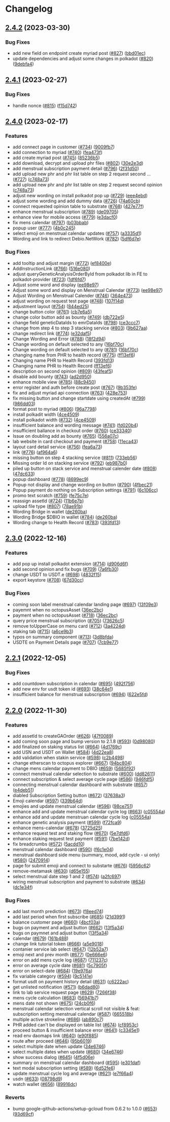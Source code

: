 # Changelog

## [2.4.2](https://github.com/debionetwork/debio-customer-ui/compare/2.4.1...2.4.2) (2023-03-30)


### Bug Fixes

* add new field on endpoint create myriad post ([#827](https://github.com/debionetwork/debio-customer-ui/issues/827)) ([bbd01ec](https://github.com/debionetwork/debio-customer-ui/commit/bbd01ec124630448e8c8b91962c56155f4891f61))
* update dependencies and adjust some changes in polkadot ([#820](https://github.com/debionetwork/debio-customer-ui/issues/820)) ([9debfa4](https://github.com/debionetwork/debio-customer-ui/commit/9debfa4e192f218368cc7aa8776f3bccd22e09e1))

## [2.4.1](https://github.com/debionetwork/debio-customer-ui/compare/2.4.0...2.4.1) (2023-02-27)


### Bug Fixes

* handle nonce ([#815](https://github.com/debionetwork/debio-customer-ui/issues/815)) ([f15d742](https://github.com/debionetwork/debio-customer-ui/commit/f15d742483f5d33b9b98d4c4a60a7ba1935d6ae9))

## [2.4.0](https://github.com/debionetwork/debio-customer-ui/compare/2.3.0...2.4.0) (2023-02-17)


### Features

* add connect page in customer ([#734](https://github.com/debionetwork/debio-customer-ui/issues/734)) ([9009fb7](https://github.com/debionetwork/debio-customer-ui/commit/9009fb710353706bb3bf129018002ea9969f02ad))
* add connection to myriad ([#740](https://github.com/debionetwork/debio-customer-ui/issues/740)) ([fea473f](https://github.com/debionetwork/debio-customer-ui/commit/fea473f2ed4d21de9e82fce112edff4ce9a8c53b))
* add create myriad post ([#745](https://github.com/debionetwork/debio-customer-ui/issues/745)) ([85236b5](https://github.com/debionetwork/debio-customer-ui/commit/85236b5f355e3a9e71fb6789f0661f81bc6c3c7e))
* add download, decrypt and upload phr files ([#802](https://github.com/debionetwork/debio-customer-ui/issues/802)) ([30e2e3d](https://github.com/debionetwork/debio-customer-ui/commit/30e2e3df3e96e0ccb120401a2c71914bf9fde4a9))
* add menstrual subscription payment detail ([#796](https://github.com/debionetwork/debio-customer-ui/issues/796)) ([2f31d50](https://github.com/debionetwork/debio-customer-ui/commit/2f31d50471c700c1ec5fbc778e4ddea7009f7960))
* add upload new phr and phr list table on step 2 request second … ([#727](https://github.com/debionetwork/debio-customer-ui/issues/727)) ([c748a73](https://github.com/debionetwork/debio-customer-ui/commit/c748a73e605143a6a58e083c18293600f381d1f8))
* add upload new phr and phr list table on step 2 request second opinion ([c748a73](https://github.com/debionetwork/debio-customer-ui/commit/c748a73e605143a6a58e083c18293600f381d1f8))
* adjust new wording on install polkadot pop up ([#729](https://github.com/debionetwork/debio-customer-ui/issues/729)) ([eee4ebd](https://github.com/debionetwork/debio-customer-ui/commit/eee4ebdf1fe5701474e2ad72f7af41388b9323f7))
* adjust some wording and add dummy data ([#726](https://github.com/debionetwork/debio-customer-ui/issues/726)) ([74a60cb](https://github.com/debionetwork/debio-customer-ui/commit/74a60cb11e79c49498f9f0221fa1a879f4bb6f8e))
* connect requested opinion table to substrate ([#768](https://github.com/debionetwork/debio-customer-ui/issues/768)) ([427e77f](https://github.com/debionetwork/debio-customer-ui/commit/427e77f89a0b70a0c69c8bf9b701c0bb70b44c88))
* enhance menstrual subscription ([#789](https://github.com/debionetwork/debio-customer-ui/issues/789)) ([de09705](https://github.com/debionetwork/debio-customer-ui/commit/de097058a40dfde5b2e2d1b498d1045c4295c100))
* enhance view for mobile access ([#779](https://github.com/debionetwork/debio-customer-ui/issues/779)) ([e3dacf0](https://github.com/debionetwork/debio-customer-ui/commit/e3dacf08f73b81183088301e6137451972560f90))
* fix mens calendar ([#797](https://github.com/debionetwork/debio-customer-ui/issues/797)) ([b03bbab](https://github.com/debionetwork/debio-customer-ui/commit/b03bbaba6f1434e762fe72964b90c380af2d31b5))
* popup user ([#777](https://github.com/debionetwork/debio-customer-ui/issues/777)) ([4b0c245](https://github.com/debionetwork/debio-customer-ui/commit/4b0c24536b53ab5cc4a0e4dd220d1b5828edf91f))
* select emoji on menstrual calendar updates ([#757](https://github.com/debionetwork/debio-customer-ui/issues/757)) ([a3335d1](https://github.com/debionetwork/debio-customer-ui/commit/a3335d12c0d3b59d55f7de25899820040b01e158))
* Wording and link to redirect Debio.NetWork ([#782](https://github.com/debionetwork/debio-customer-ui/issues/782)) ([5df6d7e](https://github.com/debionetwork/debio-customer-ui/commit/5df6d7eacdd017648be199e204a3e3968474d0ef))


### Bug Fixes

* add tooltip and adjust margin ([#772](https://github.com/debionetwork/debio-customer-ui/issues/772)) ([ef8400e](https://github.com/debionetwork/debio-customer-ui/commit/ef8400e61cf220d94d71183fb821a799c26a1146))
* AddInstructionLink ([#766](https://github.com/debionetwork/debio-customer-ui/issues/766)) ([516e080](https://github.com/debionetwork/debio-customer-ui/commit/516e0800a6d5c1ce392ab4d1d5fdbfa3bb511e9b))
* adjust queryGeneticAnalysisOrderById from polkadot lib in FE to polkadot-provider ([#723](https://github.com/debionetwork/debio-customer-ui/issues/723)) ([1df6fd7](https://github.com/debionetwork/debio-customer-ui/commit/1df6fd73729fac02d435e0ff974ee30983d9ef86))
* Adjust some word and display ([ee98e97](https://github.com/debionetwork/debio-customer-ui/commit/ee98e97ece7f1e6916f0d832c29c1f60d13bacd5))
* Adjust some word and display on Menstrual Calendar ([#773](https://github.com/debionetwork/debio-customer-ui/issues/773)) ([ee98e97](https://github.com/debionetwork/debio-customer-ui/commit/ee98e97ece7f1e6916f0d832c29c1f60d13bacd5))
* Adjust Wording on Menstrual Calender ([#746](https://github.com/debionetwork/debio-customer-ui/issues/746)) ([364e473](https://github.com/debionetwork/debio-customer-ui/commit/364e4730471f16525c78915dd436f8e80c874914))
* adjust wording on request test page ([#748](https://github.com/debionetwork/debio-customer-ui/issues/748)) ([107f14d](https://github.com/debionetwork/debio-customer-ui/commit/107f14d596b3b47c5faf482b52acbef016a1fe90))
* adjustment layout ([#754](https://github.com/debionetwork/debio-customer-ui/issues/754)) ([844ed25](https://github.com/debionetwork/debio-customer-ui/commit/844ed25a5ff41240f2de9ad6f13e645d19e7e1b4))
* change button color ([#761](https://github.com/debionetwork/debio-customer-ui/issues/761)) ([cb7e6a5](https://github.com/debionetwork/debio-customer-ui/commit/cb7e6a51931f63ac3a1c6c86cf8f3aa0d4dc0adb))
* change color button add as bounty ([#749](https://github.com/debionetwork/debio-customer-ui/issues/749)) ([db722e5](https://github.com/debionetwork/debio-customer-ui/commit/db722e5fecf12eeb8e89d39d91aee54eef648c7a))
* change field geneticDataIds to emrDataIds ([#798](https://github.com/debionetwork/debio-customer-ui/issues/798)) ([ce3ccc7](https://github.com/debionetwork/debio-customer-ui/commit/ce3ccc7d2829e2293a946d59b49154f8faa008f8))
* change from step 4 to step 3 stacking service ([#803](https://github.com/debionetwork/debio-customer-ui/issues/803)) ([9b627aa](https://github.com/debionetwork/debio-customer-ui/commit/9b627aaf89827ba6cbbead032b733e85b32d965c))
* change redirect link ([#774](https://github.com/debionetwork/debio-customer-ui/issues/774)) ([e32daf5](https://github.com/debionetwork/debio-customer-ui/commit/e32daf54117a5fced9c77fb6854ed833c2c28360))
* Change Wording and Error  ([#788](https://github.com/debionetwork/debio-customer-ui/issues/788)) ([18f2d94](https://github.com/debionetwork/debio-customer-ui/commit/18f2d94e15a45402a61880380b54f1e24b36916a))
* Change wording on default selected to any ([16bf70c](https://github.com/debionetwork/debio-customer-ui/commit/16bf70ca30bde2ce53cb7e2391503d81714ca795))
* Change wording on default selected to any ([#781](https://github.com/debionetwork/debio-customer-ui/issues/781)) ([16bf70c](https://github.com/debionetwork/debio-customer-ui/commit/16bf70ca30bde2ce53cb7e2391503d81714ca795))
* changing name from PHR to health record ([#775](https://github.com/debionetwork/debio-customer-ui/issues/775)) ([ff13ef6](https://github.com/debionetwork/debio-customer-ui/commit/ff13ef660cacd41364696a5f8d41b74723141f60))
* Changing name PHR to Health Record ([393fd13](https://github.com/debionetwork/debio-customer-ui/commit/393fd13002c0449ad65ecceae792b245e626a440))
* Changing name PHR to Health Record ([ff13ef6](https://github.com/debionetwork/debio-customer-ui/commit/ff13ef660cacd41364696a5f8d41b74723141f60))
* description on second opinion ([#809](https://github.com/debionetwork/debio-customer-ui/issues/809)) ([43feaf5](https://github.com/debionetwork/debio-customer-ui/commit/43feaf5049a82892c1d193c71d107a9ee2b83b23))
* disable add bounty ([#743](https://github.com/debionetwork/debio-customer-ui/issues/743)) ([ad2d950](https://github.com/debionetwork/debio-customer-ui/commit/ad2d950fedb07205d2d7068b501ce34b8a077d7e))
* enhance mobile view ([#785](https://github.com/debionetwork/debio-customer-ui/issues/785)) ([88c9450](https://github.com/debionetwork/debio-customer-ui/commit/88c945099d6b3e6bbcc6fe3889f949a822a003d5))
* error register and auth before create post ([#767](https://github.com/debionetwork/debio-customer-ui/issues/767)) ([9b353fe](https://github.com/debionetwork/debio-customer-ui/commit/9b353fe0e6248639ecf5e519260b55811cbef588))
* fix and adjust myriad api connection ([#763](https://github.com/debionetwork/debio-customer-ui/issues/763)) ([428e753](https://github.com/debionetwork/debio-customer-ui/commit/428e753b575fbb2ddb3a9de04653299a80788fea))
* fix missing button and change startdate using createdAt ([#799](https://github.com/debionetwork/debio-customer-ui/issues/799)) ([986dd03](https://github.com/debionetwork/debio-customer-ui/commit/986dd0348bf714d6ca70ff0a21d71052b9f3eba7))
* format post to myriad ([#806](https://github.com/debionetwork/debio-customer-ui/issues/806)) ([96a7798](https://github.com/debionetwork/debio-customer-ui/commit/96a7798a9251f70e60ed59430d8db588c3c233a3))
* install polkadit width ([4ce4509](https://github.com/debionetwork/debio-customer-ui/commit/4ce4509adc0a5e5c6f0709fdd936d10564609d35))
* install polkadot width ([#732](https://github.com/debionetwork/debio-customer-ui/issues/732)) ([4ce4509](https://github.com/debionetwork/debio-customer-ui/commit/4ce4509adc0a5e5c6f0709fdd936d10564609d35))
* insufficient balance and wording message ([#741](https://github.com/debionetwork/debio-customer-ui/issues/741)) ([fd020b4](https://github.com/debionetwork/debio-customer-ui/commit/fd020b481ae134b818bf9bbde73b79eca08f269f))
* insufficient ballance in checkout order ([#760](https://github.com/debionetwork/debio-customer-ui/issues/760)) ([ce33340](https://github.com/debionetwork/debio-customer-ui/commit/ce3334009ea6ab56fd0ce9fe3279ba95f3a6bdeb))
* Issue on doubling add as bounty ([#765](https://github.com/debionetwork/debio-customer-ui/issues/765)) ([556a07c](https://github.com/debionetwork/debio-customer-ui/commit/556a07cd40704f52f30713b0d0d4c8390fcf7c54))
* lab website in card checkout and payment ([#758](https://github.com/debionetwork/debio-customer-ui/issues/758)) ([11eca43](https://github.com/debionetwork/debio-customer-ui/commit/11eca43fb1f7fa033ff697080d407defd5479d04))
* layout card detail service ([#756](https://github.com/debionetwork/debio-customer-ui/issues/756)) ([fea6a73](https://github.com/debionetwork/debio-customer-ui/commit/fea6a73ff1c47dd557a2f8892bd586df85d15dfd))
* link ([#776](https://github.com/debionetwork/debio-customer-ui/issues/776)) ([af964a6](https://github.com/debionetwork/debio-customer-ui/commit/af964a69d355114dd2170db99353b767456fa0d1))
* missing button on step 4 stacking service ([#811](https://github.com/debionetwork/debio-customer-ui/issues/811)) ([733eb56](https://github.com/debionetwork/debio-customer-ui/commit/733eb56ab16f3f0f11fba379eacec294f3e5e380))
* Missing order Id on stacking service ([#792](https://github.com/debionetwork/debio-customer-ui/issues/792)) ([eb987b0](https://github.com/debionetwork/debio-customer-ui/commit/eb987b09ad61ec8fe9d360f4a26f42d5704204f6))
* piled up button on stack service and menstrual calender date ([#808](https://github.com/debionetwork/debio-customer-ui/issues/808)) ([47dc633](https://github.com/debionetwork/debio-customer-ui/commit/47dc6337cd65e717a6ed2bcc21b7cabb56234536))
* popup dashboard ([#778](https://github.com/debionetwork/debio-customer-ui/issues/778)) ([8699ec9](https://github.com/debionetwork/debio-customer-ui/commit/8699ec9f2766dffc4bcbf7b9a922a89da61d0560))
* Popup not display and change wording on button ([#790](https://github.com/debionetwork/debio-customer-ui/issues/790)) ([4fbec21](https://github.com/debionetwork/debio-customer-ui/commit/4fbec212b276cc99249ac05b7ec7470e49d36702))
* Popup payment do nothing on Subscription settings ([#791](https://github.com/debionetwork/debio-customer-ui/issues/791)) ([6c106cc](https://github.com/debionetwork/debio-customer-ui/commit/6c106ccff032ba9462cc4bd17d7558790cb72593))
* promo text scratch ([#759](https://github.com/debionetwork/debio-customer-ui/issues/759)) ([fe75c7e](https://github.com/debionetwork/debio-customer-ui/commit/fe75c7ea0d848fb2b2dd5572256f5faa18da4dae))
* reassign assetId ([#724](https://github.com/debionetwork/debio-customer-ui/issues/724)) ([11b6e7b](https://github.com/debionetwork/debio-customer-ui/commit/11b6e7b649f398ea214260a730b0b1df771aba1e))
* upload file type ([#807](https://github.com/debionetwork/debio-customer-ui/issues/807)) ([78ae91b](https://github.com/debionetwork/debio-customer-ui/commit/78ae91b63ed952605503e2f211904ba616d26f88))
* Wording Bridge  in wallet ([de260ba](https://github.com/debionetwork/debio-customer-ui/commit/de260babcefa993f3d7256483966f4ebad5ac685))
* Wording Bridge $DBIO in wallet ([#784](https://github.com/debionetwork/debio-customer-ui/issues/784)) ([de260ba](https://github.com/debionetwork/debio-customer-ui/commit/de260babcefa993f3d7256483966f4ebad5ac685))
* Wording change to Health Record ([#783](https://github.com/debionetwork/debio-customer-ui/issues/783)) ([393fd13](https://github.com/debionetwork/debio-customer-ui/commit/393fd13002c0449ad65ecceae792b245e626a440))

## [2.3.0](https://github.com/debionetwork/debio-customer-ui/compare/2.2.1...2.3.0) (2022-12-16)


### Features

* add pop up install polkadot extension ([#714](https://github.com/debionetwork/debio-customer-ui/issues/714)) ([d906d6f](https://github.com/debionetwork/debio-customer-ui/commit/d906d6fcaa9a43abe8e0882c4a0c91391864f21c))
* add second opinion and fix bugs ([#709](https://github.com/debionetwork/debio-customer-ui/issues/709)) ([7a6fb30](https://github.com/debionetwork/debio-customer-ui/commit/7a6fb3042220e04139058c48030f59a322fec6d8))
* change USDT to USDT.e ([#698](https://github.com/debionetwork/debio-customer-ui/issues/698)) ([4832f15](https://github.com/debionetwork/debio-customer-ui/commit/4832f15daa18a1d903a2227eb8a95261b62dd78c))
* export keystore ([#708](https://github.com/debionetwork/debio-customer-ui/issues/708)) ([67d30cc](https://github.com/debionetwork/debio-customer-ui/commit/67d30ccc13b97e645c944fa8ae9467e22bc258be))


### Bug Fixes

* coming soon label menstrual calendar landing page ([#697](https://github.com/debionetwork/debio-customer-ui/issues/697)) ([13f09e3](https://github.com/debionetwork/debio-customer-ui/commit/13f09e3c7ed14479fefd47c082bd4090c9f25fa5))
* payemnt when no octopusAsset ([36ec2bc](https://github.com/debionetwork/debio-customer-ui/commit/36ec2bcc9313bf30e80cd50fb0898315b706e66e))
* payment when no octopusAsset ([#718](https://github.com/debionetwork/debio-customer-ui/issues/718)) ([36ec2bc](https://github.com/debionetwork/debio-customer-ui/commit/36ec2bcc9313bf30e80cd50fb0898315b706e66e))
* query price menstrual subscription ([#705](https://github.com/debionetwork/debio-customer-ui/issues/705)) ([73626c5](https://github.com/debionetwork/debio-customer-ui/commit/73626c5152b36e6be19c0718c1de9179e5c86f68))
* remove toUpperCase on menu card ([#712](https://github.com/debionetwork/debio-customer-ui/issues/712)) ([3a4224d](https://github.com/debionetwork/debio-customer-ui/commit/3a4224dd12522c4c10a556146672739b56728631))
* staking tab ([#715](https://github.com/debionetwork/debio-customer-ui/issues/715)) ([a6ce9b3](https://github.com/debionetwork/debio-customer-ui/commit/a6ce9b3c4869f3a72ee8ffbb095a83c0057dfd5f))
* typos on summary component ([#713](https://github.com/debionetwork/debio-customer-ui/issues/713)) ([3d8bfda](https://github.com/debionetwork/debio-customer-ui/commit/3d8bfdac515a0682a5fb98bf2cafd95d36a1adb9))
* USDTE on Payment Details page ([#707](https://github.com/debionetwork/debio-customer-ui/issues/707)) ([7cb9e77](https://github.com/debionetwork/debio-customer-ui/commit/7cb9e77c195efc38da40e6ae448f066ce7352489))

## [2.2.1](https://github.com/debionetwork/debio-customer-ui/compare/2.2.0...2.2.1) (2022-12-05)


### Bug Fixes

* add countdown subscription in calendar ([#695](https://github.com/debionetwork/debio-customer-ui/issues/695)) ([492f756](https://github.com/debionetwork/debio-customer-ui/commit/492f756115a1b2ffeea4c1e8d2f1ba9771685fb2))
* add new env for usdt token id ([#693](https://github.com/debionetwork/debio-customer-ui/issues/693)) ([38c64e1](https://github.com/debionetwork/debio-customer-ui/commit/38c64e1015b00b2831635a6d7bb5ef7920bae748))
* insufficient balance for menstrual subscription ([#694](https://github.com/debionetwork/debio-customer-ui/issues/694)) ([622e5fd](https://github.com/debionetwork/debio-customer-ui/commit/622e5fddcb36004c2404de429f302230359f3540))

## [2.2.0](https://github.com/debionetwork/debio-customer-ui/compare/2.1.7...2.2.0) (2022-11-30)


### Features

* add assetId to createGAOrder ([#626](https://github.com/debionetwork/debio-customer-ui/issues/626)) ([47f0089](https://github.com/debionetwork/debio-customer-ui/commit/47f008972276164f64a2b5ca0cb8a8ee64ae0f05))
* add coming soon page and  bump version to 2.1.8 ([#593](https://github.com/debionetwork/debio-customer-ui/issues/593)) ([0d98080](https://github.com/debionetwork/debio-customer-ui/commit/0d9808062a2f61cb94bd9379dca42555f49d249b))
* add finalized on staking status list ([#664](https://github.com/debionetwork/debio-customer-ui/issues/664)) ([4d1769c](https://github.com/debionetwork/debio-customer-ui/commit/4d1769c3c4122c755bcdf1b34ede35c31382972b))
* add USN and USDT on Wallet ([#584](https://github.com/debionetwork/debio-customer-ui/issues/584)) ([4d22ea8](https://github.com/debionetwork/debio-customer-ui/commit/4d22ea82b8f4089c48b6ee0fb005c698fd581f5f))
* add validation when stakin service ([#598](https://github.com/debionetwork/debio-customer-ui/issues/598)) ([c2b4498](https://github.com/debionetwork/debio-customer-ui/commit/c2b44985d84df28be983d704503dc5b3bbcd1d9d))
* change etherscan to octopus explorer ([#667](https://github.com/debionetwork/debio-customer-ui/issues/667)) ([94bc804](https://github.com/debionetwork/debio-customer-ui/commit/94bc80455444ef9edfe09d93e2179feb34f7471a))
* change mens calendar payment to DBIO ([#659](https://github.com/debionetwork/debio-customer-ui/issues/659)) ([5685f92](https://github.com/debionetwork/debio-customer-ui/commit/5685f92fa503113bcacb934c56c93e17cc6a9796))
* connect menstrual calendar selection to substrate ([#600](https://github.com/debionetwork/debio-customer-ui/issues/600)) ([dd82611](https://github.com/debionetwork/debio-customer-ui/commit/dd8261114df3890f12b1aae1107e325b93e7d5a9))
* connect subscription & select average cycle page ([#586](https://github.com/debionetwork/debio-customer-ui/issues/586)) ([946fdf5](https://github.com/debionetwork/debio-customer-ui/commit/946fdf5979138b62b955215d2e9211f99289eda6))
* connecting menstrual calendar dashboard with substrate ([#657](https://github.com/debionetwork/debio-customer-ui/issues/657)) ([e4deb51](https://github.com/debionetwork/debio-customer-ui/commit/e4deb51826864935539b79fcd949616c1af21642))
* diabled Subscription Setting button ([#672](https://github.com/debionetwork/debio-customer-ui/issues/672)) ([37638a3](https://github.com/debionetwork/debio-customer-ui/commit/37638a356a0e75536dff6c49dd8216ce59f8247a))
* Emoji calendar ([#597](https://github.com/debionetwork/debio-customer-ui/issues/597)) ([339b64d](https://github.com/debionetwork/debio-customer-ui/commit/339b64df172cce12c924867b922772bed2ff162d))
* emojies and update menstrual calendar ([#596](https://github.com/debionetwork/debio-customer-ui/issues/596)) ([98ce751](https://github.com/debionetwork/debio-customer-ui/commit/98ce75146612869da543a5e5f0ad599eda450888))
* enhance add and update menstrual calendar cycle log ([#663](https://github.com/debionetwork/debio-customer-ui/issues/663)) ([c05554a](https://github.com/debionetwork/debio-customer-ui/commit/c05554a74dc9c16d3d07bae24614ca0c9833dd54))
* enhance add and update menstruan calendar cycle log ([c05554a](https://github.com/debionetwork/debio-customer-ui/commit/c05554a74dc9c16d3d07bae24614ca0c9833dd54))
* enhance genetic analysis payment ([#599](https://github.com/debionetwork/debio-customer-ui/issues/599)) ([f72fca9](https://github.com/debionetwork/debio-customer-ui/commit/f72fca9d26a1c554453d8312976f11fedbabe831))
* enhance mens-calendar ([#678](https://github.com/debionetwork/debio-customer-ui/issues/678)) ([3725d25](https://github.com/debionetwork/debio-customer-ui/commit/3725d2526fd5f023fd85a9f92d00358ed51a1749))
* enhance request test and staking flow ([#670](https://github.com/debionetwork/debio-customer-ui/issues/670)) ([5e7dfd6](https://github.com/debionetwork/debio-customer-ui/commit/5e7dfd60fe3fff73039407410cb30de2d002ef55))
* enhance staking request test payment ([#591](https://github.com/debionetwork/debio-customer-ui/issues/591)) ([7be142d](https://github.com/debionetwork/debio-customer-ui/commit/7be142dbdbe39adbc60f95b7c0316213dc4c0b58))
* fix breadcrumbs ([#572](https://github.com/debionetwork/debio-customer-ui/issues/572)) ([5acdd10](https://github.com/debionetwork/debio-customer-ui/commit/5acdd1093f5fa93f4202829e28b60636c86aafa6))
* menstrual calendar dashboard ([#590](https://github.com/debionetwork/debio-customer-ui/issues/590)) ([f6c1e04](https://github.com/debionetwork/debio-customer-ui/commit/f6c1e040a671eeb948e6e39d0847b8b977314564))
* menstrual dashboard side menu (summary, mood, add cycle - ui only) ([#580](https://github.com/debionetwork/debio-customer-ui/issues/580)) ([2470914](https://github.com/debionetwork/debio-customer-ui/commit/24709147d904937bc1d7abbce5f95ad519f953df))
* page for submit emoji and connect to substarte ([#676](https://github.com/debionetwork/debio-customer-ui/issues/676)) ([5956c62](https://github.com/debionetwork/debio-customer-ui/commit/5956c6213573417e5e276ea553fc04941eabfb2d))
* remove-metamask ([#630](https://github.com/debionetwork/debio-customer-ui/issues/630)) ([d65e155](https://github.com/debionetwork/debio-customer-ui/commit/d65e155892107ae361cb2ccc9e643ea84308a9f0))
* select menstrual date step 1 and 2 ([#574](https://github.com/debionetwork/debio-customer-ui/issues/574)) ([a2fc697](https://github.com/debionetwork/debio-customer-ui/commit/a2fc697afef7bfc575865667826ae0d81a9c84d7))
* wiring menstrual subscription and payment to substrate ([#634](https://github.com/debionetwork/debio-customer-ui/issues/634)) ([dc1e34f](https://github.com/debionetwork/debio-customer-ui/commit/dc1e34f969d3543119187d0ee5fe96a97fa4b1df))


### Bug Fixes

* add last month prediction ([#673](https://github.com/debionetwork/debio-customer-ui/issues/673)) ([f8eed74](https://github.com/debionetwork/debio-customer-ui/commit/f8eed7451ec0cc19db570f0d42a743783928f18b))
* add last period when first subscribe ([#685](https://github.com/debionetwork/debio-customer-ui/issues/685)) ([21d3991](https://github.com/debionetwork/debio-customer-ui/commit/21d399185d1694bb238adb62fce79f8c9031cfb9))
* balance customer page ([#660](https://github.com/debionetwork/debio-customer-ui/issues/660)) ([4bcf03a](https://github.com/debionetwork/debio-customer-ui/commit/4bcf03a61acaf4c655b486d403cd4767baa7fbe5))
* bugs on payment and adjust button ([#662](https://github.com/debionetwork/debio-customer-ui/issues/662)) ([13f5a34](https://github.com/debionetwork/debio-customer-ui/commit/13f5a34df2dfbe6cb24d29be659336e7109cf0f5))
* bugs on paymnet and adjust button ([13f5a34](https://github.com/debionetwork/debio-customer-ui/commit/13f5a34df2dfbe6cb24d29be659336e7109cf0f5))
* calendar ([#679](https://github.com/debionetwork/debio-customer-ui/issues/679)) ([161b488](https://github.com/debionetwork/debio-customer-ui/commit/161b488db6ac6e7e059f06c9169b2ff0817725b2))
* change link tutorial token ([#666](https://github.com/debionetwork/debio-customer-ui/issues/666)) ([a5e9018](https://github.com/debionetwork/debio-customer-ui/commit/a5e901802fa0ec31273573b178e211c16c1ce56e))
* contanier service lab select ([#647](https://github.com/debionetwork/debio-customer-ui/issues/647)) ([12b52a7](https://github.com/debionetwork/debio-customer-ui/commit/12b52a7ff18220e1757adcac45c0f697ce88c57e))
* emoji next and prev month ([#677](https://github.com/debionetwork/debio-customer-ui/issues/677)) ([0e666e6](https://github.com/debionetwork/debio-customer-ui/commit/0e666e68d5cde0242424dab962a5f9e0a1b1dc53))
* error on add mens cycle log ([#687](https://github.com/debionetwork/debio-customer-ui/issues/687)) ([711237c](https://github.com/debionetwork/debio-customer-ui/commit/711237c1b58e8530efd1ef966a2a7b2a87a7a811))
* error on average cycle date ([#681](https://github.com/debionetwork/debio-customer-ui/issues/681)) ([5c7905f](https://github.com/debionetwork/debio-customer-ui/commit/5c7905fc97697f9b877f5e449a06b26a9cfa137f))
* error on select-date ([#684](https://github.com/debionetwork/debio-customer-ui/issues/684)) ([19e976a](https://github.com/debionetwork/debio-customer-ui/commit/19e976aaa4f80a8e4566b5e91968eec107c16532))
* fix variable category ([#594](https://github.com/debionetwork/debio-customer-ui/issues/594)) ([9c5141e](https://github.com/debionetwork/debio-customer-ui/commit/9c5141efd0cc96adc743efd8873520eedc2adaf0))
* format usdt on payment history detail ([#631](https://github.com/debionetwork/debio-customer-ui/issues/631)) ([c6222ac](https://github.com/debionetwork/debio-customer-ui/commit/c6222ac436da1000fff44001cc4738c89acaa0e5))
* get unlisted notification ([#571](https://github.com/debionetwork/debio-customer-ui/issues/571)) ([b6dad80](https://github.com/debionetwork/debio-customer-ui/commit/b6dad80db15303873e5525420e614a0ac3dd30c2))
* link to lab service request page ([#629](https://github.com/debionetwork/debio-customer-ui/issues/629)) ([7266f38](https://github.com/debionetwork/debio-customer-ui/commit/7266f38da72297f0ed8569adb3aaf5487605b2ff))
* mens cycle calculation ([#683](https://github.com/debionetwork/debio-customer-ui/issues/683)) ([56941b7](https://github.com/debionetwork/debio-customer-ui/commit/56941b7e2fe321af7745d3217f80dae65c1d568d))
* mens date not shown ([#675](https://github.com/debionetwork/debio-customer-ui/issues/675)) ([24cb0f6](https://github.com/debionetwork/debio-customer-ui/commit/24cb0f62c7a94e4aa7ec817ddafc32da3e7cdeee))
* menstrual calendar selection vertical scroll not visible & feat: subscription setting menstrual calendar ([#587](https://github.com/debionetwork/debio-customer-ui/issues/587)) ([665518b](https://github.com/debionetwork/debio-customer-ui/commit/665518bb063c5bd7a58b00d9c3ea2d32c04b34c9))
* multiple active strokeline ([#686](https://github.com/debionetwork/debio-customer-ui/issues/686)) ([ab890c7](https://github.com/debionetwork/debio-customer-ui/commit/ab890c70adc374ae3d7f6df8de3f720210d49f6c))
* PHR added can't be displayed on table list ([#674](https://github.com/debionetwork/debio-customer-ui/issues/674)) ([cf8953c](https://github.com/debionetwork/debio-customer-ui/commit/cf8953c0c41154296a8782764d996e2aa203cf29))
* proceed button & insufficient balance error ([#641](https://github.com/debionetwork/debio-customer-ui/issues/641)) ([c3345e1](https://github.com/debionetwork/debio-customer-ui/commit/c3345e111047ea426ba533a81b16cf112d7434ee))
* read env daomaps link ([#640](https://github.com/debionetwork/debio-customer-ui/issues/640)) ([e90f885](https://github.com/debionetwork/debio-customer-ui/commit/e90f8853ec7fa5522747d012296bee516a91cb81))
* route after proceed ([#646](https://github.com/debionetwork/debio-customer-ui/issues/646)) ([95b6019](https://github.com/debionetwork/debio-customer-ui/commit/95b60196c32f31fbe25c8be6d5dd0ffc6bf55477))
* select multiple  date when update ([34e6746](https://github.com/debionetwork/debio-customer-ui/commit/34e6746bfab60f659fb5bed433eecf7a4c3742d7))
* select multiple  dates when update ([#680](https://github.com/debionetwork/debio-customer-ui/issues/680)) ([34e6746](https://github.com/debionetwork/debio-customer-ui/commit/34e6746bfab60f659fb5bed433eecf7a4c3742d7))
* show success dialog ([#645](https://github.com/debionetwork/debio-customer-ui/issues/645)) ([4f5d06e](https://github.com/debionetwork/debio-customer-ui/commit/4f5d06e15f1a1114013eb0ac4c16370f71f9d870))
* summary on menstrual calendar dashboard ([#595](https://github.com/debionetwork/debio-customer-ui/issues/595)) ([e301daf](https://github.com/debionetwork/debio-customer-ui/commit/e301daf765e0d0a2eb37d565ac3dcd6d57de14f5))
* text modal subscription setting ([#589](https://github.com/debionetwork/debio-customer-ui/issues/589)) ([6d52fe6](https://github.com/debionetwork/debio-customer-ui/commit/6d52fe6ae3fc9f335fa171b6bc7810390893dbd8))
* update menstrual cycle log and average ([#621](https://github.com/debionetwork/debio-customer-ui/issues/621)) ([e7f66a4](https://github.com/debionetwork/debio-customer-ui/commit/e7f66a453b55a19d13df2384baacb38c838758c5))
* usdn ([#633](https://github.com/debionetwork/debio-customer-ui/issues/633)) ([08798d9](https://github.com/debionetwork/debio-customer-ui/commit/08798d9c5a49083c8cbda0732468ba6e27d1c210))
* watch wallet ([#656](https://github.com/debionetwork/debio-customer-ui/issues/656)) ([89916dc](https://github.com/debionetwork/debio-customer-ui/commit/89916dc55b06fe8426e087f7816a55cd6907a8f2))


### Reverts

* bump google-github-actions/setup-gcloud from 0.6.2 to 1.0.0 ([#653](https://github.com/debionetwork/debio-customer-ui/issues/653)) ([93d69cf](https://github.com/debionetwork/debio-customer-ui/commit/93d69cf814ace14d2fbcb83b3c84daed8e7402ad))
